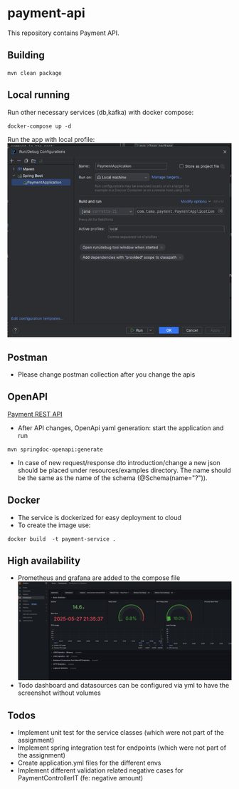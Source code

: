 # payment-api

This repository contains Payment API.

## Building

`mvn clean package`

## Local running

Run other necessary services (db,kafka) with docker compose:
```shell
docker-compose up -d
```

Run the app with local profile:
![img.png](img.png)

## Postman
- Please change postman collection after you change the apis

## OpenAPI

[Payment REST API](http://localhost:8080/swagger-ui.html)
- After API changes, OpenApi yaml generation: start the application and run
```shell
mvn springdoc-openapi:generate
```
- In case of new request/response dto introduction/change a new json should be placed under resources/examples directory. The name should be the same as the name of the schema (@Schema(name="?")).

## Docker
- The service is dockerized for easy deployment to cloud
- To create the image use:
```shell
docker build  -t payment-service .  
```

## High availability
- Prometheus and grafana are added to the compose file
![img_1.png](img_1.png)
- Todo dashboard and datasources can be configured via yml to have the screenshot without volumes


## Todos
- Implement unit test for the service classes (which were not part of the assignment)
- Implement spring integration test for endpoints (which were not part of the assignment)
- Create application.yml files for the different envs
- Implement different validation related negative cases for PaymentControllerIT (fe: negative amount)